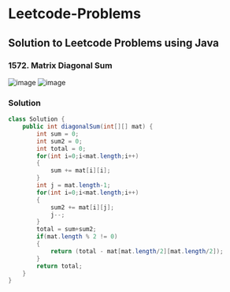 # Leetcode-Problems
## Solution to Leetcode Problems using Java


### 1572. Matrix Diagonal Sum

![image](https://user-images.githubusercontent.com/91203793/231402036-24b8a86a-fa72-4b4c-93c2-e5f3632dd720.png)
![image](https://user-images.githubusercontent.com/91203793/231402146-75ff69c2-1a6a-4759-9c63-92529a63c02e.png)



### Solution

```java
class Solution {
    public int diagonalSum(int[][] mat) {
        int sum = 0;
        int sum2 = 0;
        int total = 0;
        for(int i=0;i<mat.length;i++)
        {
            sum += mat[i][i];
        }
        int j = mat.length-1;
        for(int i=0;i<mat.length;i++)
        {
            sum2 += mat[i][j];
            j--; 
        }
        total = sum+sum2;
        if(mat.length % 2 != 0)
        {
            return (total - mat[mat.length/2][mat.length/2]);
        }
        return total;
    }
}
```
